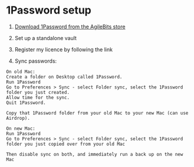 # 1Password setup

1. [Download 1Password from the AgileBits store](https://1password.com/downloads/)

2. Set up a standalone vault

3. Register my licence by following the link

4. Sync passwords:

```
On old Mac:
Create a folder on Desktop called 1Password.
Run 1Password
Go to Preferences > Sync - select Folder sync, select the 1Password folder you just created.
Allow time for the sync.
Quit 1Password.

Copy that 1Password folder from your old Mac to your new Mac (can use Airdrop).

On new Mac:
Run 1Password
Go to Preferences > Sync - select Folder sync, select the 1Password folder you just copied over from your old Mac

Then disable sync on both, and immediately run a back up on the new Mac
```
